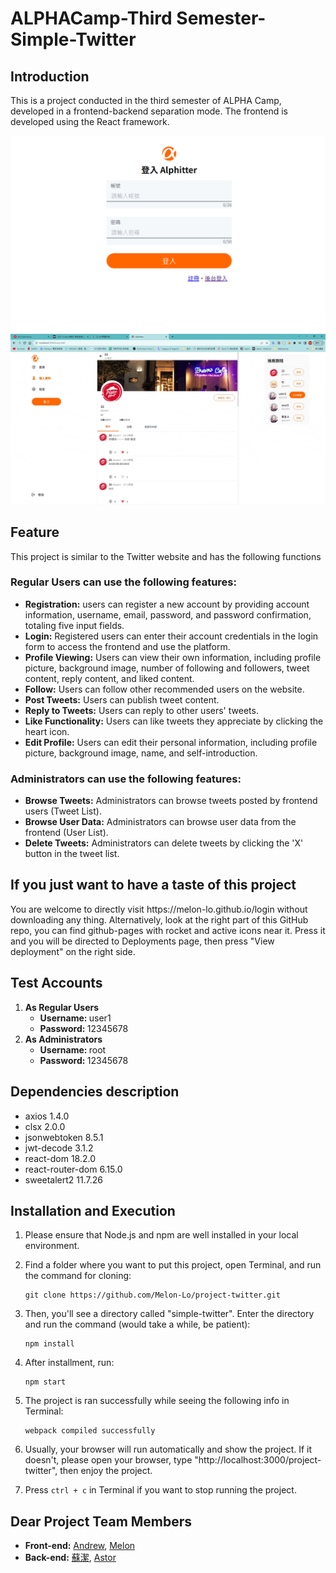 ALPHACamp-Third Semester-Simple-Twitter
============================================

## Introduction
<p>This is a project conducted in the third semester of ALPHA Camp, developed in a frontend-backend separation mode. The frontend is developed using the React framework.</p>

![image](https://github.com/Melon-Lo/project-twitter/blob/main/src/assets/images/%E7%99%BB%E5%85%A5%E7%95%AB%E9%9D%A2.png)
![image](https://github.com/Melon-Lo/project-twitter/blob/main/src/assets/images/%E7%99%BB%E5%85%A5%E5%BE%8C%E9%A0%81%E9%9D%A2.gif)


## Feature
<p>This project is similar to the Twitter website and has the following functions</p>

### Regular Users can use the following features:
- **Registration:** users can register a new account by providing account information, username, email, password, and password confirmation, totaling five input fields.
- **Login:** Registered users can enter their account credentials in the login form to access the frontend and use the platform.</li>
- **Profile Viewing:** Users can view their own information, including profile picture, background image, number of following and followers, tweet content, reply content, and liked content.
- **Follow:** Users can follow other recommended users on the website.
- **Post Tweets:** Users can publish tweet content.
- **Reply to Tweets:** Users can reply to other users' tweets.
- **Like Functionality:** Users can like tweets they appreciate by clicking the heart icon.
- **Edit Profile:** Users can edit their personal information, including profile picture, background image, name, and self-introduction.

### Administrators can use the following features:
- **Browse Tweets:** Administrators can browse tweets posted by frontend users (Tweet List).
- **Browse User Data:** Administrators can browse user data from the frontend (User List).
- **Delete Tweets:** Administrators can delete tweets by clicking the 'X' button in the tweet list.

## If you just want to have a taste of this project
   <p>You are welcome to directly visit https://melon-lo.github.io/login without downloading any thing. Alternatively, look at the right part of this GitHub repo, you can find github-pages with rocket and active icons near it. Press it and you will be directed to Deployments page, then press "View deployment" on the right side.</p>

## Test Accounts

<ol>
  <li><strong>As Regular Users</strong><ul>
    <li><strong>Username: </strong> user1</li>
    <li><strong>Password: </strong> 12345678</li>
  </ul>
  <li><strong>As Administrators</strong><ul>
    <li><strong>Username: </strong>root</li>
    <li><strong>Password: </strong>12345678</li>
  </ul></li>
</ol>

## Dependencies description
- axios 1.4.0
- clsx 2.0.0
- jsonwebtoken 8.5.1
- jwt-decode 3.1.2
- react-dom 18.2.0
- react-router-dom 6.15.0
- sweetalert2 11.7.26


## Installation and Execution
1. Please ensure that Node.js and npm are well installed in your local environment.
2. Find a folder where you want to put this project, open Terminal, and run the command for cloning:
   
   ```
   git clone https://github.com/Melon-Lo/project-twitter.git
   ```
3. Then, you'll see a directory called "simple-twitter". Enter the directory and run the command (would take a while, be patient):

   ```
   npm install
   ```
4. After installment, run:

   ```
   npm start
   ```

5. The project is ran successfully while seeing the following info in Terminal:

   ```
   webpack compiled successfully
   ```

6. Usually, your browser will run automatically and show the project. If it doesn't, please open your browser, type "http://localhost:3000/project-twitter", then enjoy the project.
7. Press ```ctrl + c``` in Terminal if you want to stop running the project.


## Dear Project Team Members
- **Front-end:** [Andrew](https://github.com/andrewye0128), [Melon](https://github.com/Melon-Lo)
- **Back-end:** [蘇潔](https://github.com/susu725),  [Astor](https://github.com/TCY1020)
